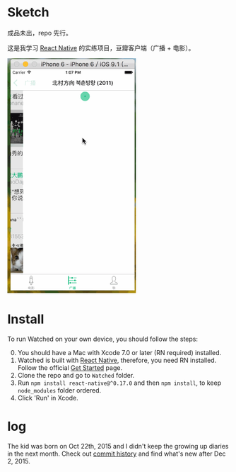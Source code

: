 # Sketch
成品未出，repo 先行。

这是我学习 [React Native](https://github.com/facebook/react-native) 的实练项目，豆瓣客户端（广播 + 电影）。

![Sketch](https://github.com/iplus26/react-native-watched/raw/master/Sketch.gif)

# Install

To run Watched on your own device, you should follow the steps:

0. You should have a Mac with Xcode 7.0 or later (RN required) installed. 
1. Watched is built with [React Native](https://github.com/facebook/react-native), therefore, you need RN installed. Follow the official [Get Started](http://facebook.github.io/react-native/docs/getting-started.html#content) page.
2. Clone the repo and go to `Watched` folder. 
3. Run `npm install react-native@^0.17.0` and then `npm install`, to keep `node_modules` folder ordered. 
4. Click 'Run' in Xcode. 

# log

The kid was born on Oct 22th, 2015 and I didn't keep the growing up diaries in the next month. Check out [commit history](https://github.com/iplus26/react-native-watched/commits/master) and find what's new after Dec 2, 2015. 